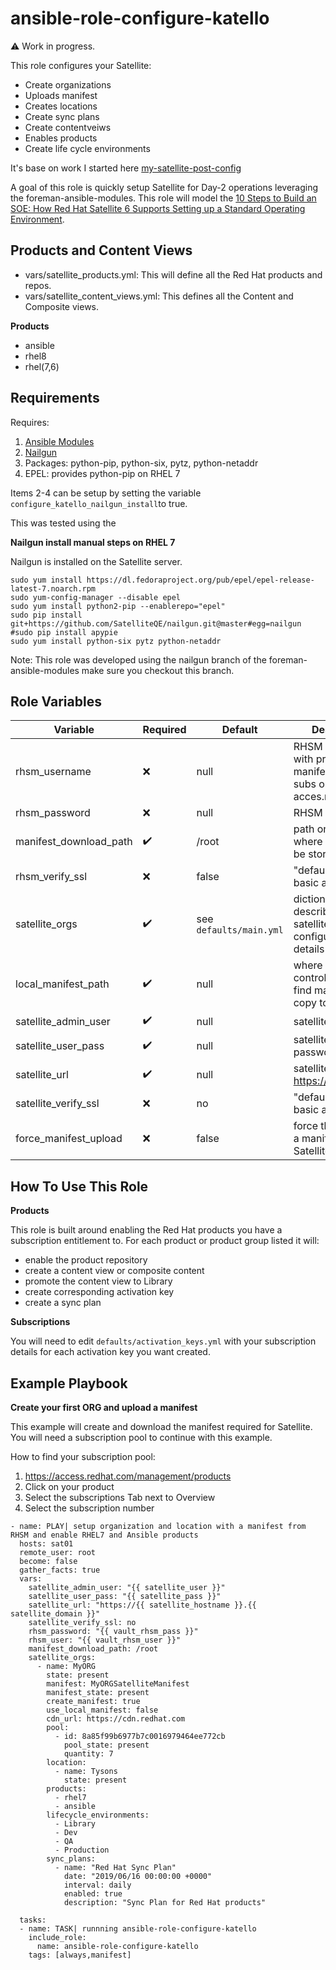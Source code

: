 ansible-role-configure-katello
===============================

:warning: Work in progress.

This role configures your Satellite:

 - Create organizations
 - Uploads manifest
 - Creates locations
 - Create sync plans
 - Create contentveiws
 - Enables products
 - Create life cycle environments

It's base on work I started here [my-satellite-post-config](https://github.com/flyemsafe/my-satellite-post-config)

A goal of this role is quickly setup Satellite for Day-2 operations leveraging the foreman-ansible-modules. This role will model the [10 Steps to Build an SOE: How Red Hat Satellite 6 Supports Setting up a Standard Operating Environment](https://access.redhat.com/articles/1585273).

Products and Content Views
--------------------------

- vars/satellite_products.yml: This will define all the Red Hat products and repos.
- vars/satellite_content_views.yml: This defines all the Content and Composite views.

**Products**

- ansible
- rhel8
- rhel(7,6)


Requirements
------------
Requires:

1. [Ansible Modules](https://github.com/theforeman/foreman-ansible-modules)
2. [Nailgun](https://github.com/SatelliteQE/#nailgun.git@master#egg=nailgun)
3. Packages: python-pip, python-six, pytz, python-netaddr
4. EPEL: provides python-pip on RHEL 7

Items 2-4 can be setup by setting the variable `configure_katello_nailgun_install`to true.

This was tested using the 

**Nailgun install manual steps on RHEL 7**

Nailgun is installed on the Satellite server.

```
sudo yum install https://dl.fedoraproject.org/pub/epel/epel-release-latest-7.noarch.rpm
sudo yum-config-manager --disable epel
sudo yum install python2-pip --enablerepo="epel"
sudo pip install git+https://github.com/SatelliteQE/nailgun.git@master#egg=nailgun
#sudo pip install apypie
sudo yum install python-six pytz python-netaddr
```
Note: This role was developed using the nailgun branch of the foreman-ansible-modules make sure you checkout this branch.

Role Variables
--------------
**Variable**|**Required**|**Default**|**Description**
-----|-----|-----|-----
rhsm_username|:x:|null|RHSM user name with priv to create manifest and attach subs on acces.redhat.com
rhsm_password|:x:|null|RHSM password
manifest_download_path|:heavy_check_mark: |/root|path on Satellite where manifest will be stored
rhsm_verify_ssl|:x:|false|"default is to use basic auth
satellite_orgs|:heavy_check_mark: |see ```defaults/main.yml```|dictionary describing your satellite configuration details
local_manifest_path|:heavy_check_mark: |null|where on the controll node to find manifest to copy to Satellite
satellite_admin_user|:heavy_check_mark: |null|satellite admin user
satellite_user_pass|:heavy_check_mark: |null|satellite admin password
satellite_url|:heavy_check_mark: |null|satellite server url https://satellite.com
satellite_verify_ssl|:x:|no|"default is to use basic auth
force_manifest_upload|:x:|false|force the upload of a manifest to Satellite

How To Use This Role
--------------------

**Products**

This role is built around enabling the Red Hat products you have a subscription entitlement to. For each product or product group listed it will:
  - enable the product repository
  - create a content view or composite content
  - promote the content view to Library
  - create corresponding activation key
  - create a sync plan

**Subscriptions**

You will need to edit ```defaults/activation_keys.yml``` with your subscription details for each activation key you want created.

Example Playbook
----------------

**Create your first ORG and upload a manifest**

This example will create and download the manifest required for Satellite. You will need a subscription pool to continue with this example.

How to find your subscription pool:

1. https://access.redhat.com/management/products
2. Click on your product
3. Select the subscriptions Tab next to Overview
4. Select the subscription number

```
- name: PLAY| setup organization and location with a manifest from RHSM and enable RHEL7 and Ansible products
  hosts: sat01
  remote_user: root
  become: false
  gather_facts: true
  vars:
    satellite_admin_user: "{{ satellite_user }}"
    satellite_user_pass: "{{ satellite_pass }}"
    satellite_url: "https://{{ satellite_hostname }}.{{ satellite_domain }}"
    satellite_verify_ssl: no
    rhsm_password: "{{ vault_rhsm_pass }}"
    rhsm_user: "{{ vault_rhsm_user }}"
    manifest_download_path: /root
    satellite_orgs:
      - name: MyORG
        state: present
        manifest: MyORGSatelliteManifest
        manifest_state: present
        create_manifest: true
        use_local_manifest: false
        cdn_url: https://cdn.redhat.com
        pool:
          - id: 8a85f99b6977b7c0016979464ee772cb
            pool_state: present
            quantity: 7
        location:
          - name: Tysons
            state: present
        products:
          - rhel7
          - ansible
        lifecycle_environments:
          - Library
          - Dev
          - QA
          - Production
        sync_plans:
          - name: "Red Hat Sync Plan"
            date: "2019/06/16 00:00:00 +0000"
            interval: daily
            enabled: true
            description: "Sync Plan for Red Hat products"

  tasks:
  - name: TASK| runnning ansible-role-configure-katello
    include_role:
      name: ansible-role-configure-katello
    tags: [always,manifest]
```
